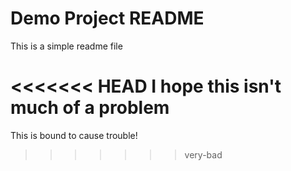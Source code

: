 # Demo Project README

This is a simple readme file

<<<<<<< HEAD
I hope this isn't much of a problem
=======
This is bound to cause trouble!
>>>>>>> very-bad
